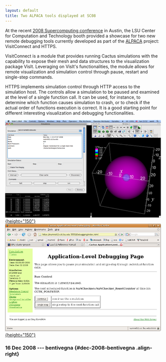 ```yaml
---
layout: default
title: Two ALPACA tools displayed at SC08
---
```

At the recent [2008 Supercomputing
conference](http://sc08.supercomputing.org/) in Austin, the LSU Center
for Computation and Technology booth provided a showcase for two new
remote debugging tools currently developed as part of the
[ALPACA](http://www.cct.lsu.edu/~eschnett/Alpaca/) project: VisitConnect
and HTTPS.

VisitConnect is a module that provides running Cactus simulations with
the capability to expose their mesh and data structures to the
visualization package VisIt. Leveraging on VisIt\'s functionalities, the
module allows for remote visualization and simulation control through
pause, restart and single-step commands.

HTTPS implements simulation control through HTTP access to the
simulation host. The controls allow a simulation to be paused and
examined at the level of a single function call. It can be used, for
instance, to determine which function causes simulation to crash, or to
check if the actual order of functions execution is correct. It is a
good starting point for different interesting visualization and
debugging functionalities.

[![](visitconnect.png){height="150"}](visitconnect)
[![](https.png){height="150"}](https)

### 16 Dec 2008 --- bentivegna {#dec-2008-bentivegna .align-right}
